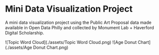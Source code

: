 # Mini Data Visualization Project

A mini data visualization project using the Public Art Proposal data made available in Open Data Philly and collected by Monument Lab + Haverford Digital Scholarship. 

![Topic Word Cloud](./assets/Topic Word Cloud.png)
![Age Donut Chart](./assets/Age Donut Chart.png)
